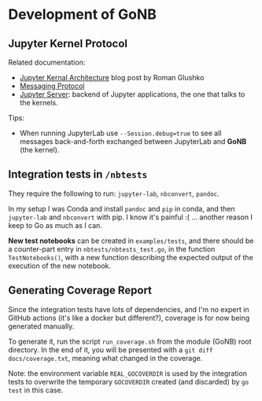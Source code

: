 # Development of GoNB

## Jupyter Kernel Protocol

Related documentation:

* [Jupyter Kernal Architecture](https://www.romaglushko.com/blog/jupyter-kernel-architecture/) blog post by Roman Glushko
* [Messaging Protocol](https://jupyter-client.readthedocs.io/en/latest/messaging.html)
* [Jupyter Server](): backend of Jupyter applications, the one that talks to the kernels.

Tips:

* When running JupyterLab use `--Session.debug=true` to see all messages back-and-forth exchanged 
  between JupyterLab and **GoNB** (the kernel). 

## Integration tests in `/nbtests`

They require the following to run: `jupyter-lab`, `nbconvert`, `pandoc`.

In my setup I was Conda and install `pandoc` and `pip` in conda, and then `jupyter-lab` and `nbconvert`
with pip. I know it's painful :( ... another reason I keep to Go as much as I can.

**New test notebooks** can be created in `examples/tests`, and there should be a counter-part entry
in `nbtests/nbtests_test.go`, in the function `TestNotebooks()`, with a new function describing the
expected output of the execution of the new notebook.

## Generating Coverage Report

Since the integration tests have lots of dependencies, and I'm no expert in GitHub actions 
(it's like a docker but different?), coverage is for now being generated manually.

To generate it, run the script `run_coverage.sh` from the module (GoNB) root directory.
In the end of it, you will be presented with a `git diff docs/coverage.txt`, meaning
what changed in the coverage.

Note: the environment variable `REAL_GOCOVERDIR` is used by the integration tests to overwrite the
temporary `GOCOVERDIR` created (and discarded) by `go test` in this case.
